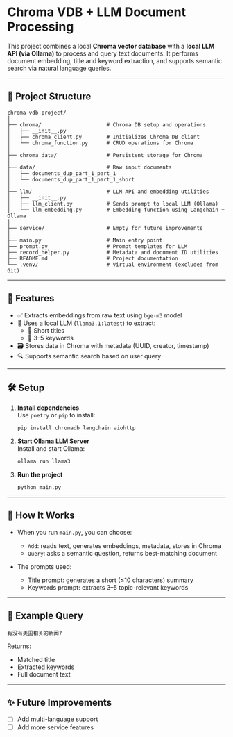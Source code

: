 # Chroma VDB + LLM Document Processing

This project combines a local **Chroma vector database** with a **local LLM API (via Ollama)** to process and query text documents. It performs document embedding, title and keyword extraction, and supports semantic search via natural language queries.

---

## 📂 Project Structure

```
chroma-vdb-project/
│
├── chroma/                     # Chroma DB setup and operations
│   ├── __init__.py
│   ├── chroma_client.py        # Initializes Chroma DB client
│   └── chroma_function.py      # CRUD operations for Chroma
│
├── chroma_data/                # Persistent storage for Chroma
│
├── data/                       # Raw input documents
│   ├── documents_dup_part_1_part_1
│   └── documents_dup_part_1_part_1_short
│
├── llm/                        # LLM API and embedding utilities
│   ├── __init__.py
│   ├── llm_client.py           # Sends prompt to local LLM (Ollama)
│   └── llm_embedding.py        # Embedding function using Langchain + Ollama
│
├── service/                    # Empty for future improvements
│
├── main.py                     # Main entry point
├── prompt.py                   # Prompt templates for LLM
├── record_helper.py            # Metadata and document ID utilities
├── README.md                   # Project documentation
└── .venv/                      # Virtual environment (excluded from Git)
```

---

## 🚀 Features

- ✅ Extracts embeddings from raw text using `bge-m3` model
- 🧠 Uses a local LLM (`llama3.1:latest`) to extract:
  - 🔹 Short titles
  - 🔹 3–5 keywords
- 🗃️ Stores data in Chroma with metadata (UUID, creator, timestamp)
- 🔍 Supports semantic search based on user query

---

## 🛠️ Setup

1. **Install dependencies**  
   Use `poetry` or `pip` to install:
   ```bash
   pip install chromadb langchain aiohttp
   ```

2. **Start Ollama LLM Server**  
   Install and start Ollama:
   ```bash
   ollama run llama3
   ```

3. **Run the project**
   ```bash
   python main.py
   ```

---

## 📘 How It Works

- When you run `main.py`, you can choose:
  - `Add`: reads text, generates embeddings, metadata, stores in Chroma
  - `Query`: asks a semantic question, returns best-matching document

- The prompts used:
  - Title prompt: generates a short (≤10 characters) summary
  - Keywords prompt: extracts 3–5 topic-relevant keywords

---

## 📄 Example Query

```text
有没有美国相关的新闻?
```

Returns:
- Matched title  
- Extracted keywords  
- Full document text

---

## ✨ Future Improvements

- [ ] Add multi-language support
- [ ] Add more service features